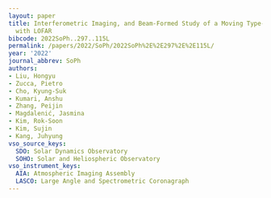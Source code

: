 ```yaml
---
layout: paper
title: Interferometric Imaging, and Beam-Formed Study of a Moving Type-IV Radio Burst
  with LOFAR
bibcode: 2022SoPh..297..115L
permalink: /papers/2022/SoPh/2022SoPh%2E%2E297%2E%2E115L/
year: '2022'
journal_abbrev: SoPh
authors:
- Liu, Hongyu
- Zucca, Pietro
- Cho, Kyung-Suk
- Kumari, Anshu
- Zhang, Peijin
- Magdalenić, Jasmina
- Kim, Rok-Soon
- Kim, Sujin
- Kang, Juhyung
vso_source_keys:
  SDO: Solar Dynamics Observatory
  SOHO: Solar and Heliospheric Observatory
vso_instrument_keys:
  AIA: Atmospheric Imaging Assembly
  LASCO: Large Angle and Spectrometric Coronagraph
---
```

